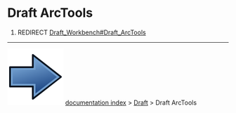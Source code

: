 # Draft ArcTools
1.  REDIRECT [Draft_Workbench#Draft_ArcTools](Draft_Workbench#Draft_ArcTools.md)



---
![](images/Button_right.svg) [documentation index](../README.md) > [Draft](Draft_Workbench.md) > Draft ArcTools
